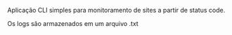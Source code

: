 Aplicação CLI simples para monitoramento de sites a partir de status code.

Os logs são armazenados em um arquivo .txt
